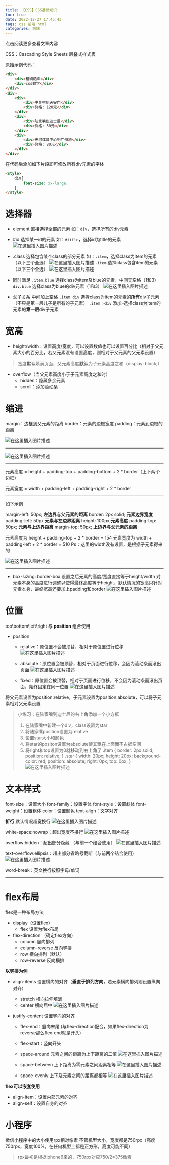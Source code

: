 ```yaml
---
title: 【CSS】CSS基础知识
toc: true
date: 2022-12-27 17:45:43
tags: css 前端 html
categories: 前端
---
```


​点击阅读更多查看文章内容<!--more-->

CSS：Cascading Style Sheets 层叠式样式表

原始示例代码：
```html
<div>
    <div>租辆酷车</div>
    <div>css教学</div>
</div>
<div>
    <div>
        <div>中关村到天安门</div>
        <div>价格: 120元</div>
    </div>
    <div>
        <div>陆家嘴到迪士尼</div>
        <div>价格: 50元</div>
    </div>
    <div>
        <div>天河体育中心到广州塔</div>
        <div>价格: 80元</div>
    </div>
</div>
```
在代码后添加如下片段即可修改所有div元素的字体
```html
<style>
    div{
        font-size: xx-large;
    }
</style>
```

# 选择器
- element
直接选择全部的元素
如：`div`，选择所有的div元素

- #id
选择某一id的元素
如：`#title`，选择id为title的元素
![在这里插入图片描述](https://cdn.jsdelivr.net/gh/shnpd/blog-pic@main/csdn/1324341323a67f338f816f8252c31daa_1740930243307.png)
- .class
选择包含某个class的部分元素
如：`.item`，选择class为item的元素（以下三个全选）
![在这里插入图片描述](https://cdn.jsdelivr.net/gh/shnpd/blog-pic@main/csdn/a81985df5f7eda7488aa894012d5b73e_1740930243307.png)
`.item` 选择class包含item的元素（以下三个全选）
![在这里插入图片描述](https://raw.githubusercontent.com/shnpd/blog-pic/undefined/csdn/b9a7b50f3bfb509741faf35fa53f49d8_1740930250430.png)
- 同时满足
 `.item.blue` 选择class为item及blue的元素，中间无空格（1和3）
 `div.blue` 选择class为blue的div元素（1和3）
![在这里插入图片描述](https://raw.githubusercontent.com/shnpd/blog-pic/undefined/csdn/b9a7b50f3bfb509741faf35fa53f49d8_1740930250430.png)
- 父子关系
中间加上空格
`.item div` 选择class为item的元素的**所有**div子元素（不只是第一层儿子是所有的子元素）
`.item >div` 添加`>`选择class为item的元素的**第一层**div子元素
# 宽高
- height/width：设置高度/宽度，可以设置数值也可以设置百分比（相对于父元素大小的百分比，若父元素没有设置高度，则相对于父元素的父元素设置）

> 宽度**默认**填满页面，父元素高度**默认**为子元素高度之和（display: block;）

- overflow（当父元素高度小于子元素高度之和时）
	- hidden：隐藏多余元素
	- scroll：添加滚动条



# 缩进
margin：边框到父元素的距离
border：元素的边框宽度
padding：元素到边框的距离

![在这里插入图片描述](https://cdn.jsdelivr.net/gh/shnpd/blog-pic@main/csdn/0e11c79192021cf10c00ed8e87cca929_1740930250430.png)

---

![在这里插入图片描述](https://cdn.jsdelivr.net/gh/shnpd/blog-pic@main/csdn/84721885e9bc9d41a48de55bcb644615_1740930250430.png%20=700x300)

---


元素高度 = height + padding-top + padding-bottom + 2 * border（上下两个边框）

元素宽度 = width + padding-left + padding-right + 2 * border

---

如下示例

margin-left: 50px; **左边界与父元素的距离**
border: 2px solid; **元素边界宽度**
padding-left: 50px **元素与左边界距离**
height: 100px;**元素高度**
padding-top: 50px; **元素与上边界距离**
margin-top: 50px; **上边界与父元素的距离**

元素高度为 height + padding-top + 2 \* border = 154
元素宽度为 width + padding-left + 2 \* border = 510
 Ps：这里的width没有设置，是根据子元素得来的

![在这里插入图片描述](https://cdn.jsdelivr.net/gh/shnpd/blog-pic@main/csdn/0f58e7d11b576454139119b9e04c8d9b_1740930250430.png%20=700x300)

---

- box-sizing: border-box
设置之后元素的高度/宽度直接等于height/width
对元素本身的高度进行调整以使得最终高度等于height，默认情况的宽高只针对元素本身，最终宽高还要加上padding和border
![在这里插入图片描述](https://cdn.jsdelivr.net/gh/shnpd/blog-pic@main/csdn/35e4225036f20622f43edd5d9aced0cf_1740930256119.png%20=300x500)
# 位置
top\bottom\left\right 与 **position** 组合使用

- position
  - relative：原位置不会被顶替，相对于原位置进行位移
![在这里插入图片描述](https://cdn.jsdelivr.net/gh/shnpd/blog-pic@main/csdn/8a40e20b8eb877a150dbac3b6691a61c_1740930256119.png%20=200x)
  - absolute：原位置会被顶替，相对于页面进行位移，会因为滚动条而滚出页面
![在这里插入图片描述](https://cdn.jsdelivr.net/gh/shnpd/blog-pic@main/csdn/585c90abea5b07e2ef4f23bd8ad21652_1740930256119.png%20=200x)

  - fixed：原位置会被顶替，相对于页面进行位移，不会因为滚动条而滚出页面，始终固定在同一位置
![在这里插入图片描述](https://cdn.jsdelivr.net/gh/shnpd/blog-pic@main/csdn/ff21289306f202910c0b51d0fdda4990_1740930256119.png%20=200x)

将父元素设置为position:relative，子元素设置为position:absolute，可以将子元素相对父元素设置

> 小练习：在陆家嘴到迪士尼的右上角添加一个小方框
> 1. 在陆家嘴中新建一个div，class设置为star
> 2. 将陆家嘴position设置为relative
> 3. 设置star大小和颜色
> 4. 将star的positon设置为absolute使其飘在上面而不占据空间
> 5. 将right和top设置为0就移动到右上角了
    .item {
        border: 2px solid;
        position: relative;
    }
    .star {
        width: 20px;
        height: 20px;
        background-color: red;
        position: absolute;
        right: 0px;
        top: 0px;
    }
        ![在这里插入图片描述](https://cdn.jsdelivr.net/gh/shnpd/blog-pic@main/csdn/2dca021b6ca5882adc7a2b8234f8e5f2_1740930256119.png%20=200x)
# 文本样式
font-size：设置大小
font-family：设置字体
font-style：设置斜体
font-weight：设置粗体
color：设置颜色
text-align：文字对齐

**折行**
默认情况超宽换行
![在这里插入图片描述](https://cdn.jsdelivr.net/gh/shnpd/blog-pic@main/csdn/8e6c20b7e8c3ad7738c4bd5da577208e_1740930262410.png%20=200x)

white-space:nowrap：超出宽度不换行
![在这里插入图片描述](https://cdn.jsdelivr.net/gh/shnpd/blog-pic@main/csdn/94b578a9df2cf211789145d36db00a9f_1740930262410.png%20=200x)

overflow:hidden：超出部分隐藏 （与前一个结合使用）
![在这里插入图片描述](https://cdn.jsdelivr.net/gh/shnpd/blog-pic@main/csdn/988f6b655dfdd1a4519f9a3cf2eb8d3b_1740930262410.png%20=200x)

text-overflow:ellipsis：超出部分省略号截断（与前两个结合使用）
![在这里插入图片描述](https://cdn.jsdelivr.net/gh/shnpd/blog-pic@main/csdn/3671ddf9d732cc768b79c1d32e569f84_1740930262410.png%20=200x)

word-break：英文换行按照字母/单词

---
# flex布局
flex是一种布局方法

- display（设置flex）
	- flex 设置为flex布局
- flex-direction （确定flex方向）
	- column 竖向排列
	- column-reverse 反向竖排
	- row 横向排列（默认）
	- row-reverse 反向横排

**以竖排为例**

- align-items 设置横向的对齐（**垂直于排列方向**，若元素横向排列则设置纵向对齐）
	- stretch 横向拉伸填满
	- center 横向居中 
![在这里插入图片描述](https://cdn.jsdelivr.net/gh/shnpd/blog-pic@main/csdn/79a297a5b9b3ab7fa122550141dc2232_1740930262410.png%20=500x)

- justify-content 设置竖向的对齐
	- flex-end：竖向末尾 (与flex-direction配合，如果flex-direction为reverse那么flex-end就是开头)
	- flex-start：竖向开头 
	- space-around 元素之间的距离为上下距离的二倍
![在这里插入图片描述](https://cdn.jsdelivr.net/gh/shnpd/blog-pic@main/csdn/eeb0f1992aff1ca41112fc8bfff8f0f6_1740930268882.png%20=500x)

	- space-between 上下距离为零元素之间距离相等
![在这里插入图片描述](https://cdn.jsdelivr.net/gh/shnpd/blog-pic@main/csdn/7b8b0673e6fc9fa2de64d4ef97353cc3_1740930268882.png%20=500x)

	- space-evenly 上下及元素之间的距离都相等
![在这里插入图片描述](https://cdn.jsdelivr.net/gh/shnpd/blog-pic@main/csdn/00d6536bf8666c5daabf949f7c723835_1740930268882.png%20=500x)

**flex可以嵌套使用**
- align-item：设置内部元素的对齐
- align-self：设置自身的对齐

# 小程序
微信小程序中的大小使用rpx相对像素
不管机型大小，宽度都是750rpx（高度750rpx，宽度100%，在任何机型上都是正方形，高度可能不同）
>rpx最初是根据iphone6来的，750rpx对应750/2=375像素
